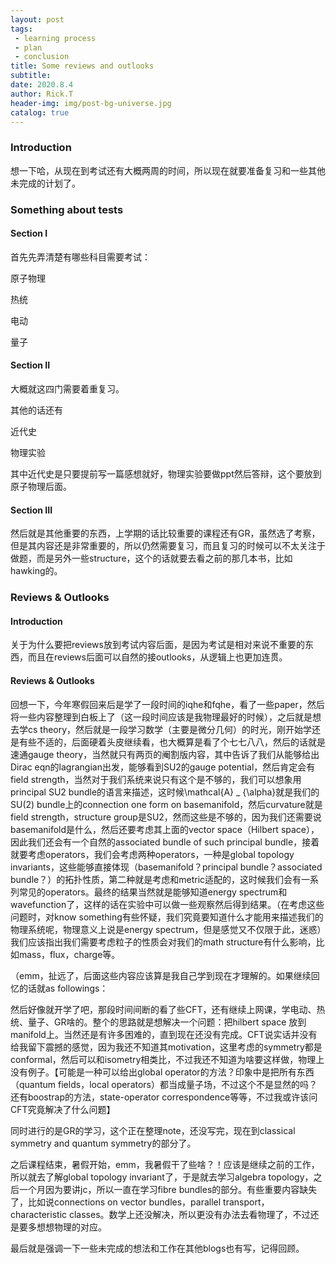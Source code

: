 ```yaml
---
layout: post
tags: 
 - learning process
 - plan
 - conclusion
title: Some reviews and outlooks
subtitle: 
date: 2020.8.4
author: Rick.T
header-img: img/post-bg-universe.jpg
catalog: true
---
```


### Introduction

想一下哈，从现在到考试还有大概两周的时间，所以现在就要准备复习和一些其他未完成的计划了。

### Something about tests

#### Section I

首先先弄清楚有哪些科目需要考试：

原子物理

热统

电动

量子

#### Section II

大概就这四门需要着重复习。

其他的话还有

近代史

物理实验

其中近代史是只要提前写一篇感想就好，物理实验要做ppt然后答辩，这个要放到原子物理后面。

#### Section III

然后就是其他重要的东西，上学期的话比较重要的课程还有GR，虽然选了考察，但是其内容还是非常重要的，所以仍然需要复习，而且复习的时候可以不太关注于做题，而是另外一些structure，这个的话就要去看之前的那几本书，比如hawking的。

### Reviews & Outlooks

#### Introduction

关于为什么要把reviews放到考试内容后面，是因为考试是相对来说不重要的东西，而且在reviews后面可以自然的接outlooks，从逻辑上也更加连贯。

#### Reviews & Outlooks

回想一下，今年寒假回来后是学了一段时间的iqhe和fqhe，看了一些paper，然后将一些内容整理到白板上了（这一段时间应该是我物理最好的时候），之后就是想去学cs theory，然后就是一段学习数学（主要是微分几何）的时光，刚开始学还是有些不适的，后面硬着头皮继续看，也大概算是看了个七七八八，然后的话就是速通gauge theory，当然就只有两页的阉割版内容，其中告诉了我们从能够给出Dirac eqn的lagrangian出发，能够看到SU2的gauge potential，然后肯定会有field strength，当然对于我们系统来说只有这个是不够的，我们可以想象用principal SU2 bundle的语言来描述，这时候\mathcal{A} _ {\alpha}就是我们的SU(2) bundle上的connection one form on basemanifold，然后curvature就是field strength，structure group是SU2，然而这些是不够的，因为我们还需要说basemanifold是什么，然后还要考虑其上面的vector space（Hilbert space），因此我们还会有一个自然的associated bundle of such principal bundle，接着就要考虑operators，我们会考虑两种operators，一种是global topology invariants，这些能够直接体现（basemanifold？principal bundle？associated bundle？）的拓扑性质，第二种就是考虑和metric适配的，这时候我们会有一系列常见的operators。最终的结果当然就是能够知道energy spectrum和wavefunction了，这样的话在实验中可以做一些观察然后得到结果。（在考虑这些问题时，对know something有些怀疑，我们究竟要知道什么才能用来描述我们的物理系统呢，物理意义上说是energy spectrum，但是感觉又不仅限于此，迷惑）我们应该指出我们需要考虑粒子的性质会对我们的math structure有什么影响，比如mass，flux，charge等。

（emm，扯远了，后面这些内容应该算是我自己学到现在才理解的。如果继续回忆的话就as followings：

然后好像就开学了吧，那段时间间断的看了些CFT，还有继续上网课，学电动、热统、量子、GR啥的。整个的思路就是想解决一个问题：把hilbert space 放到manifold上。当然还是有许多困难的，直到现在还没有完成。CFT说实话并没有给我留下震撼的感觉，因为我还不知道其motivation，这里考虑的symmetry都是conformal，然后可以和isometry相类比，不过我还不知道为啥要这样做，物理上没有例子。【可能是一种可以给出global operator的方法？印象中是把所有东西（quantum fields，local operators）都当成量子场，不过这个不是显然的吗？还有boostrap的方法，state-operator correspondence等等，不过我或许该问CFT究竟解决了什么问题】

同时进行的是GR的学习，这个正在整理note，还没写完，现在到classical symmetry and quantum symmetry的部分了。

之后课程结束，暑假开始，emm，我暑假干了些啥？！应该是继续之前的工作，所以就去了解global topology invariant了，于是就去学习algebra topology，之后一个月因为要讲jc，所以一直在学习fibre bundles的部分。有些重要内容缺失了，比如说connections on vector bundles，parallel transport，characteristic classes。数学上还没解决，所以更没有办法去看物理了，不过还是要多想想物理的对应。

最后就是强调一下一些未完成的想法和工作在其他blogs也有写，记得回顾。
